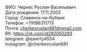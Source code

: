 ФИО: Черкес Руслан Васильевич<br/>
Дата рождения: 17.11.2003<br/>
Город: Славянск-на-Кубани<br/>
Телефон: +79186311713<br/>
Почта: [cherkesruslan681@gmail.com](mailto:cherkesruslan681@gmail.com)<br/>
ВК: https://vk.com/id292050293<br/>
telegram: @qwerty4554<br/>
instagram: @cherkesruslan681<br/>